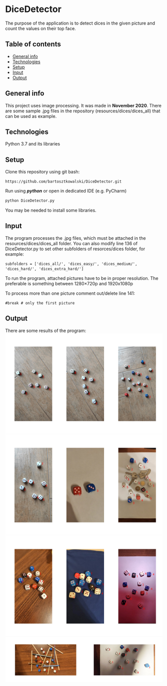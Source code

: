 # DiceDetector
The purpose of the application is to detect dices in the given picture and count the values on their top face.

## Table of contents
* [General info](#general-info)
* [Technologies](#technologies)
* [Setup](#setup)
* [Input](#input)
* [Output](#output)

## General info
This project uses image processing. It was made in **November 2020**.
There are some sample .jpg files in the repository (resources/dices/dices_all) that can be used as example.

## Technologies
Python 3.7 and its libraries

## Setup
Clone this repository using git bash:
```
https://github.com/bartosztkowalski/DiceDetector.git
```
Run using ***python*** or open in dedicated IDE (e.g. PyCharm)
```python
python DiceDetector.py
```
You may be needed to install some libraries.

## Input
The program processes the .jpg files, which must be attached in the resources/dices/dices_all folder.
You can also modify line 136 of DiceDetector.py to set other subfolders of resorces/dices folder, for example:
```
subfolders = ['dices_all/', 'dices_easy/', 'dices_medium/', 'dices_hard/', 'dices_extra_hard/']
```

To run the program, attached pictures have to be in proper resolution. The preferable is something between 1280×720p and 1920x1080p

To process more than one picture comment out/delete line 141:
```
#break # only the first picture
```

## Output
There are some results of the program:
![Example 1](./examples/m1.png)
![Example 2](./examples/m2.png)
![Example 3](./examples/m3.png)
![Example 4](./examples/m4.png)